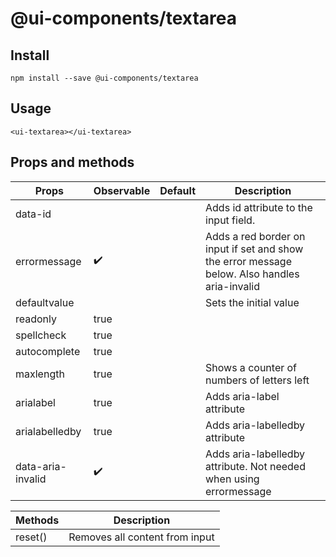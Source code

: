 # @ui-components/textarea

## Install

```
npm install --save @ui-components/textarea
```

## Usage

```
<ui-textarea></ui-textarea>
```

## Props and methods

| Props             | Observable         | Default | Description                                                                                   |
| ----------------- | ------------------ | ------- | --------------------------------------------------------------------------------------------- |
| data-id           |                    |         | Adds id attribute to the input field.                                                         |
| errormessage      | :heavy_check_mark: |         | Adds a red border on input if set and show the error message below. Also handles aria-invalid |
| defaultvalue      |                    |         | Sets the initial value                                                                        |
| readonly          | true               |         |                                                                                               |
| spellcheck        | true               |         |                                                                                               |
| autocomplete      | true               |         |                                                                                               |
| maxlength         | true               |         | Shows a counter of numbers of letters left                                                    |
| arialabel         | true               |         | Adds aria-label attribute                                                                     |
| arialabelledby    | true               |         | Adds aria-labelledby attribute                                                                |
| data-aria-invalid | :heavy_check_mark: |         | Adds aria-labelledby attribute. Not needed when using errormessage                            |

| Methods | Description                    |
| ------- | ------------------------------ |
| reset() | Removes all content from input |
